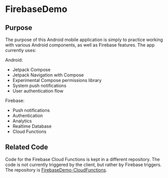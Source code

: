 # FirebaseDemo

## Purpose
The purpose of this Android mobile application is simply to practice working with various Android components, as well as Firebase features. The app currently uses:

Android:
- Jetpack Compose
- Jetpack Navigation with Compose
- Experimental Compose permissions library
- System push notifications
- User authentication flow

Firebase:
- Push notifications
- Authentication
- Analytics
- Realtime Database
- Cloud Functions

## Related Code
Code for the Firebase Cloud Functions is kept in a different repository. The code is not currently triggered by the client, but rather by Firebase triggers. The repository is [FirebaseDemo-CloudFunctions](https://github.com/hmmelton/FirebaseDemo-CloudFunctions).
